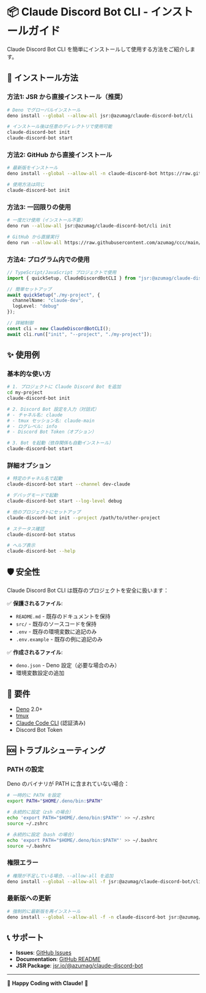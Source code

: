 # 📦 Claude Discord Bot CLI - インストールガイド

Claude Discord Bot CLI を簡単にインストールして使用する方法をご紹介します。

## 🚀 インストール方法

### 方法1: JSR から直接インストール（推奨）

```bash
# Deno でグローバルインストール
deno install --global --allow-all jsr:@azumag/claude-discord-bot/cli

# インストール後は任意のディレクトリで使用可能
claude-discord-bot init
claude-discord-bot start
```

### 方法2: GitHub から直接インストール

```bash
# 最新版をインストール
deno install --global --allow-all -n claude-discord-bot https://raw.githubusercontent.com/azumag/ccc/main/cli.ts

# 使用方法は同じ
claude-discord-bot init
```

### 方法3: 一回限りの使用

```bash
# 一度だけ使用（インストール不要）
deno run --allow-all jsr:@azumag/claude-discord-bot/cli init

# GitHub から直接実行
deno run --allow-all https://raw.githubusercontent.com/azumag/ccc/main/cli.ts init
```

### 方法4: プログラム内での使用

```typescript
// TypeScript/JavaScript プロジェクトで使用
import { quickSetup, ClaudeDiscordBotCLI } from "jsr:@azumag/claude-discord-bot";

// 簡単セットアップ
await quickSetup("./my-project", {
  channelName: "claude-dev",
  logLevel: "debug"
});

// 詳細制御
const cli = new ClaudeDiscordBotCLI();
await cli.run(["init", "--project", "./my-project"]);
```

## ✨ 使用例

### 基本的な使い方

```bash
# 1. プロジェクトに Claude Discord Bot を追加
cd my-project
claude-discord-bot init

# 2. Discord Bot 設定を入力（対話式）
# - チャネル名: claude
# - tmux セッション名: claude-main
# - ログレベル: info
# - Discord Bot Token（オプション）

# 3. Bot を起動（依存関係も自動インストール）
claude-discord-bot start
```

### 詳細オプション

```bash
# 特定のチャネル名で起動
claude-discord-bot start --channel dev-claude

# デバッグモードで起動
claude-discord-bot start --log-level debug

# 他のプロジェクトにセットアップ
claude-discord-bot init --project /path/to/other-project

# ステータス確認
claude-discord-bot status

# ヘルプ表示
claude-discord-bot --help
```

## 🛡️ 安全性

Claude Discord Bot CLI は既存のプロジェクトを安全に扱います：

✅ **保護されるファイル**:
- `README.md` - 既存のドキュメントを保持
- `src/` - 既存のソースコードを保持
- `.env` - 既存の環境変数に追記のみ
- `.env.example` - 既存の例に追記のみ

✅ **作成されるファイル**:
- `deno.json` - Deno 設定（必要な場合のみ）
- 環境変数設定の追加

## 🔧 要件

- [Deno](https://deno.land/) 2.0+
- [tmux](https://github.com/tmux/tmux)
- [Claude Code CLI](https://docs.anthropic.com/en/docs/claude-code) (認証済み)
- Discord Bot Token

## 🆘 トラブルシューティング

### PATH の設定

Deno のバイナリが PATH に含まれていない場合：

```bash
# 一時的に PATH を設定
export PATH="$HOME/.deno/bin:$PATH"

# 永続的に設定（zsh の場合）
echo 'export PATH="$HOME/.deno/bin:$PATH"' >> ~/.zshrc
source ~/.zshrc

# 永続的に設定（bash の場合）
echo 'export PATH="$HOME/.deno/bin:$PATH"' >> ~/.bashrc
source ~/.bashrc
```

### 権限エラー

```bash
# 権限が不足している場合、--allow-all を追加
deno install --global --allow-all -f jsr:@azumag/claude-discord-bot/cli
```

### 最新版への更新

```bash
# 強制的に最新版を再インストール
deno install --global --allow-all -f -n claude-discord-bot jsr:@azumag/claude-discord-bot/cli
```

## 📞 サポート

- **Issues**: [GitHub Issues](https://github.com/azumag/ccc/issues)
- **Documentation**: [GitHub README](https://github.com/azumag/ccc#readme)
- **JSR Package**: [jsr.io/@azumag/claude-discord-bot](https://jsr.io/@azumag/claude-discord-bot)

---

🎉 **Happy Coding with Claude!** 🤖